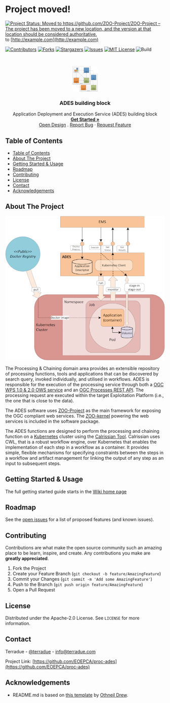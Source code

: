 # Project moved!

[![Project Status: Moved to https://github.com/ZOO-Project/ZOO-Project – The project has been moved to a new location, and the version at that location should be considered authoritative.](https://www.repostatus.org/badges/latest/moved.svg)](https://www.repostatus.org/#moved) to [http://example.com](http://example.com)




<!--
*** 
*** To avoid retyping too much info. Do a search and replace for the following:
*** proc-ades, twitter_handle, email
-->

<!-- PROJECT SHIELDS -->
<!--
*** See the bottom of this document for the declaration of the reference variables
*** for contributors-url, forks-url, etc. This is an optional, concise syntax you may use.
*** https://www.markdownguide.org/basic-syntax/#reference-style-links
-->
[![Contributors][contributors-shield]][contributors-url]
[![Forks][forks-shield]][forks-url]
[![Stargazers][stars-shield]][stars-url]
[![Issues][issues-shield]][issues-url]
[![MIT License][license-shield]][license-url]
![Build][build-shield]

<!-- PROJECT LOGO -->
<br />
<p align="center">
  <a href="https://github.com/EOEPCA/proc-ades">
    <img src="images/logo.png" alt="Logo" width="80" height="80">
  </a>

  <h3 align="center">ADES building block</h3>

  <p align="center">
    Application Deployment and Execution Service (ADES) building block
    <br />
    <a href="https://github.com/EOEPCA/proc-ades/wiki"><strong>Get Started »</strong></a>
    <br />
    <a href="https://eoepca.github.io/proc-ades/master/">Open Design</a>
    .
    <a href="https://github.com/EOEPCA/proc-ades/issues">Report Bug</a>
    ·
    <a href="https://github.com/EOEPCA/proc-ades/issues">Request Feature</a>
  </p>
</p>

<!-- TABLE OF CONTENTS -->
## Table of Contents

- [Table of Contents](#table-of-contents)
- [About The Project](#about-the-project)
- [Getting Started & Usage](#getting-started--usage)
- [Roadmap](#roadmap)
- [Contributing](#contributing)
- [License](#license)
- [Contact](#contact)
- [Acknowledgements](#acknowledgements)

<!-- ABOUT THE PROJECT -->
## About The Project

[![Product Name Screen Shot][product-screenshot]](https://github.com/EOEPCA/)

The Processing & Chaining domain area provides an extensible repository of processing functions, tools and applications that can be discovered by search query, invoked individually, and utilised in workflows. ADES is responsible for the execution of the processing service through both a [OGC WPS 1.0 & 2.0 OWS service](https://www.ogc.org/standards/wps) and an [OGC Processes REST API](https://github.com/opengeospatial/wps-rest-binding). The processing request are executed within the target Exploitation Platform (i.e., the one that is close to the data).

The ADES software uses [ZOO-Project](http://zoo-project.org/) as the main framework for exposing the OGC compliant web services. The [ZOO-kernel](http://zoo-project.org/docs/kernel/) powering the web services is included in the software package.

The ADES functions are designed to perform the processing and chaining function on a [Kubernetes](https://kubernetes.io) cluster using the [Calrissian Tool](https://github.com/Duke-GCB/calrissian). Calrissian uses CWL, that is a robust workflow engine, over Kubernetes that enables the implementation of each step in a workflow as a container. It provides simple, flexible mechanisms for specifying constraints between the steps in a workflow and artifact management for linking the output of any step as an input to subsequent steps.

<!-- GETTING STARTED -->
## Getting Started & Usage

The full getting started guide starts in the [Wiki home page](https://github.com/EOEPCA/proc-ades/wiki)

<!-- ROADMAP -->
## Roadmap

See the [open issues](https://github.com/EOEPCA/proc-ades/issues) for a list of proposed features (and known issues).

<!-- CONTRIBUTING -->
## Contributing

Contributions are what make the open source community such an amazing place to be learn, inspire, and create. Any contributions you make are **greatly appreciated**.

1. Fork the Project
2. Create your Feature Branch (`git checkout -b feature/AmazingFeature`)
3. Commit your Changes (`git commit -m 'Add some AmazingFeature'`)
4. Push to the Branch (`git push origin feature/AmazingFeature`)
5. Open a Pull Request

<!-- LICENSE -->
## License

Distributed under the Apache-2.0 License. See `LICENSE` for more information.

<!-- CONTACT -->
## Contact

Terradue - [@terradue](https://twitter.com/terradue) - info@terradue.com

Project Link: [https://github.com/EOEPCA/proc-ades](https://github.com/EOEPCA/proc-ades)

<!-- ACKNOWLEDGEMENTS -->
## Acknowledgements

* README.md is based on [this template](https://github.com/othneildrew/Best-README-Template) by [Othneil Drew](https://github.com/othneildrew).


<!-- https://www.markdownguide.org/basic-syntax/#reference-style-links -->
[contributors-shield]: https://img.shields.io/github/contributors/EOEPCA/proc-ades.svg?style=flat-square
[contributors-url]: https://github.com/EOEPCA/proc-ades/graphs/contributors
[forks-shield]: https://img.shields.io/github/forks/EOEPCA/proc-ades.svg?style=flat-square
[forks-url]: https://github.com/EOEPCA/proc-ades/network/members
[stars-shield]: https://img.shields.io/github/stars/EOEPCA/proc-ades.svg?style=flat-square
[stars-url]: https://github.com/EOEPCA/proc-ades/stargazers
[issues-shield]: https://img.shields.io/github/issues/EOEPCA/proc-ades.svg?style=flat-square
[issues-url]: https://github.com/EOEPCA/proc-ades/issues
[license-shield]: https://img.shields.io/github/license/EOEPCA/proc-ades.svg?style=flat-square
[license-url]: https://github.com/EOEPCA/proc-ades/blob/master/LICENSE
[build-shield]: https://www.travis-ci.com/EOEPCA/proc-ades.svg?branch=master
[product-screenshot]: images/screenshot.png
